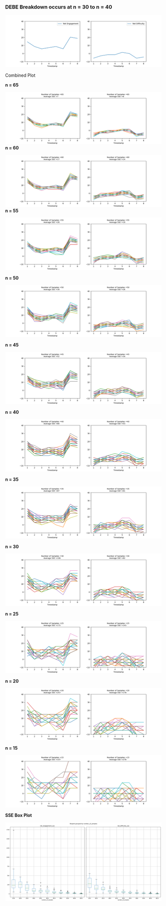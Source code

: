 ### **DEBE Breakdown occurs at n = 30 to n = 40**

![Combined](Combined_Segmentation.png)

<centre>Combined Plot</centre>

**n = 65**

![n=65](65.png)**n = 60**

![n=60](60.png)**n = 55**

![n=55](55.png)

**n = 50**

![n=50](50.png)

**n = 45**

![n=45](45.png)

**n = 40**

![n=40](40.png)

**n = 35**

![n=35](35.png)

**n = 30**

![n=30](30.png)

**n = 25**

![n=25](25.png)

**n = 20**

![n=20](20.png)

**n = 15**

![n=15](15.png)



**SSE Box Plot**

![Box Plot](Boxplot_Segmentation.png)

